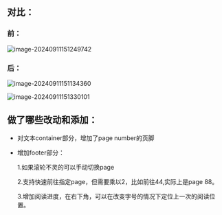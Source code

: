 ## 对比：

### 前：

![image-20240911151249742](https://image.baidu.com/search/down?url=https://img9.doubanio.com/view/photo/l/public/p2912893716.webp)

### 后：

![image-20240911151134360](https://image.baidu.com/search/down?url=https://img3.doubanio.com/view/photo/l/public/p2912893717.webp)

![image-20240911151330101](https://image.baidu.com/search/down?url=https://img1.doubanio.com/view/photo/l/public/p2912893719.webp)

## 做了哪些改动和添加：

* 对文本container部分，增加了page number的页脚

* 增加footer部分：

  1.如果滚轮不灵的可以手动切换page

  2.支持快速前往指定page，但需要乘以2，比如前往44,实际上是page 88。

  3.增加阅读进度，在右下角，可以在改变字号的情况下定位上一次的阅读位置。